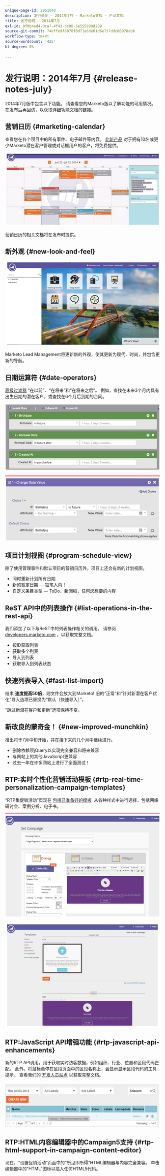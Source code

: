 ```yaml
---
unique-page-id: 2951040
description: 发行说明 — 2014年7月 — Marketo文档 — 产品文档
title: 发行说明 — 2014年7月
exl-id: 0f0b4ad4-0ca7-4f43-bc08-5e555890d289
source-git-commit: 74effe9f8078f8d71e6de01d6e737ddc86978abb
workflow-type: tm+mt
source-wordcount: '425'
ht-degree: 0%

---
```


# 发行说明：2014年7月 {#release-notes-july}

2014年7月版中包含以下功能。 请查看您的Marketo版以了解功能的可用情况。 在发布后再回访，以获取详细功能文档的链接。

## 营销日历 {#marketing-calendar}

查看您在各个项目中的所有事件、电子邮件等内容。 [此新产品](/help/marketo/product-docs/core-marketo-concepts/marketing-calendar/understanding-the-calendar/navigating-the-marketing-calendar.md) 对于拥有10名或更少Marketo潜在客户管理或对话框用户的客户，将免费提供。

![](assets/image2014-9-22-14-3a22-3a27.png)

营销日历的相关文档将在发布时提供。

## 新外观 {#new-look-and-feel}

![](assets/image2014-9-22-14-3a22-3a47.png)

Marketo Lead Management将更新新的外观，使其更新为现代、时尚，并包含更新的导航。

## 日期运算符 {#date-operators}

[高级过滤器](/help/marketo/product-docs/core-marketo-concepts/smart-lists-and-static-lists/creating-a-smart-list/smart-list-filter-operators-glossary.md) “在以前”、“在将来”和“在将来之后”。 例如，查找在未来3个月内具有出生日期的潜在客户，或查找在6个月后到期的合同。

![](assets/image2014-9-22-14-3a23-3a56.png)

![](assets/image2014-9-22-14-3a24-3a39.png)

## 项目计划视图 {#program-schedule-view}

除了使用管理事件和默认项目的营销日历外，项目上还会有新的计划视图。

* 同时重新计划所有日期
* 新的暂定日期 — 铅笔入内！
* 自定义条目类型 — ToDo、新闻稿，任何您想要的内容

## ReST API中的列表操作 {#list-operations-in-the-rest-api}

我们添加了以下与ReST中的列表操作相关的调用。 请参阅 [developers.marketo.com](https://developers.marketo.com/documentation/rest/) ，以获取完整文档。

* 按ID获取列表
* 获取多个列表
* 导入到列表
* 获取导入到列表状态

## 快速列表导入 {#fast-list-import}

结束 **速度提高50倍**，则文件会放大到Marketo! 旧的“正常”和“针对新潜在客户优化”导入选项已替换为“默认（快速导入）”。

“跳过新潜在客户和更新”选项保持不变。

## 新改良的蒙奇金！ {#new-improved-munchkin}

推出将于7月中旬开始，并在接下来的几个月中继续进行。

* 删除依赖项jQuery以实现完全兼容和将来兼容
* 与网站上的其他JavaScript更兼容
* 过去一年在许多网站上进行了全面测试！

## RTP:实时个性化营销活动模板 {#rtp-real-time-personalization-campaign-templates}

“RTP集促销活动”页现在 [包括已准备好的模板](/help/marketo/product-docs/web-personalization/using-templates/using-templates-to-create-web-campaigns.md). 从各种样式中进行选择，包括网络研讨会、案例分析、电子书。

![](assets/image2014-9-22-14-3a25-3a13.png)

![](assets/image2014-9-22-14-3a25-3a47.png)

## RTP:JavaScript API增强功能 {#rtp-javascript-api-enhancements}

新的RTP API调用，用于获取实时访客数据，例如组织、行业、位置和区段代码匹配。 此外，将鼠标悬停在区段页面中的区段名称上，会显示显示区段代码的工具提示。 查看我们的 [开发人员站点](https://developers.marketo.com/documentation/websites/rtp-js-api/) 以获取完整文档。

![](assets/image2014-9-22-14-3a26-3a11.png)

## RTP:HTML内容编辑器中的Campaign5支持 {#rtp-html-support-in-campaign-content-editor}

现在，“设置促销活动”页面中的“所见即所得”HTML编辑器与内容完全兼容。 单击编辑器中的“HTML”图标以插入任何HTML5代码。
